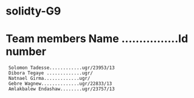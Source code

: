 # solidty-G9
# Team members Name ................Id number
     Solomon Tadesse............ugr/23953/13
     Dibora Tegaye .............ugr/
     Natnael Girma.............ugr/
     Gebre Wagnew..............ugr/22833/13
     Amlakbalew Endashaw........ugr/23757/13
    
